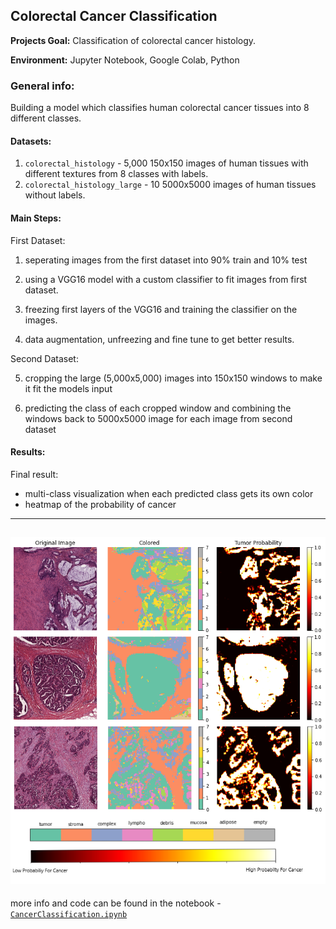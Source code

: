 ## Colorectal Cancer Classification

__Projects Goal:__ Classification of colorectal cancer histology. <br />

__Environment:__ Jupyter Notebook, Google Colab, Python <br />


### General info:
Building a model which classifies human colorectal cancer tissues into 8 different classes. <br />

#### Datasets:

1) `colorectal_histology` - 5,000 150x150 images of human tissues with different textures from 8 classes with labels.
2) `colorectal_histology_large` - 10 5000x5000 images of human tissues without labels.

#### Main Steps:

First Dataset:

1) seperating images from the first dataset into 90% train and 10% test

2) using a VGG16 model with a custom classifier to fit images from first dataset. 

3) freezing first layers of the VGG16 and training the classifier on the images. 

4) data augmentation, unfreezing and fine tune to get better results.

Second Dataset:

5) cropping the large (5,000x5,000) images into 150x150 windows to make it fit the models input

6) predicting the class of each cropped window and combining the windows back to 5000x5000 image for each image from second dataset


#### Results:

Final result:
- multi-class visualization when each predicted class gets its own color
- heatmap of the probability of cancer

---
![results image](/images/RESULTS.png)
---

more info and code can be found in the notebook - [`CancerClassification.ipynb`](/CancerClassification.ipynb)
